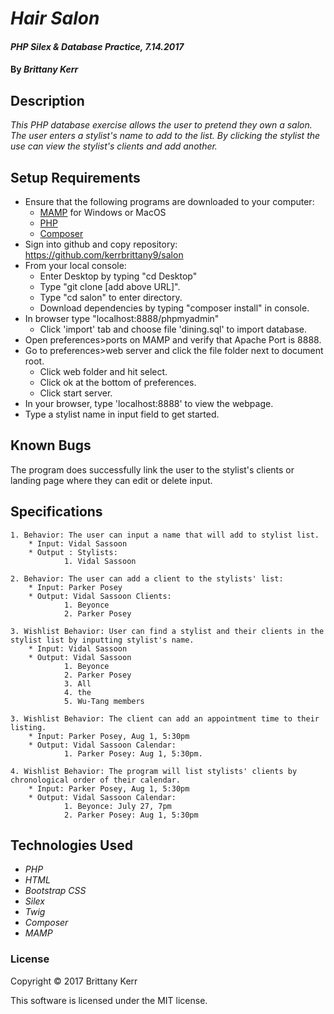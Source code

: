 # _Hair Salon_

#### _PHP Silex & Database Practice, 7.14.2017_

#### By _**Brittany Kerr**_

## Description

_This PHP database exercise allows the user to pretend they own a salon. The user enters a stylist's name to add to the list. By clicking the stylist the use can view the stylist's clients and add another._

## Setup Requirements

* Ensure that the following programs are downloaded to your computer:
  * [MAMP](https://www.mamp.info/en/) for Windows or MacOS
  * [PHP](https://secure.php.net/)
  * [Composer](https://getcomposer.org/)
* Sign into github and copy repository: https://github.com/kerrbrittany9/salon
* From your local console:
  * Enter Desktop by typing "cd Desktop"
  * Type "git clone [add above URL]".
  * Type "cd salon" to enter directory.
  * Download dependencies by typing "composer install" in console.
* In browser type "localhost:8888/phpmyadmin"
  * Click 'import' tab and choose file 'dining.sql' to import database.
* Open preferences>ports on MAMP and verify that Apache Port is 8888.
* Go to preferences>web server and click the file folder next to document root.
  * Click web folder and hit select.
  * Click ok at the bottom of preferences.
  * Click start server.
* In your browser, type 'localhost:8888' to view the webpage.
* Type a stylist name in input field to get started.

## Known Bugs

The program does successfully link the user to the stylist's clients or landing page where they can edit or delete input.

## Specifications
```
1. Behavior: The user can input a name that will add to stylist list.
    * Input: Vidal Sassoon
    * Output : Stylists:
            1. Vidal Sassoon
```
```
2. Behavior: The user can add a client to the stylists' list:
    * Input: Parker Posey
    * Output: Vidal Sassoon Clients:
            1. Beyonce
            2. Parker Posey
```
```
3. Wishlist Behavior: User can find a stylist and their clients in the stylist list by inputting stylist's name.
    * Input: Vidal Sassoon
    * Output: Vidal Sassoon
            1. Beyonce
            2. Parker Posey
            3. All
            4. the
            5. Wu-Tang members
```
```
3. Wishlist Behavior: The client can add an appointment time to their listing.
    * Input: Parker Posey, Aug 1, 5:30pm
    * Output: Vidal Sassoon Calendar:
            1. Parker Posey: Aug 1, 5:30pm.
```
```
4. Wishlist Behavior: The program will list stylists' clients by chronological order of their calendar.
    * Input: Parker Posey, Aug 1, 5:30pm
    * Output: Vidal Sassoon Calendar:
            1. Beyonce: July 27, 7pm
            2. Parker Posey: Aug 1, 5:30pm
```
## Technologies Used

* _PHP_
* _HTML_
* _Bootstrap CSS_
* _Silex_
* _Twig_
* _Composer_
* _MAMP_

### License

Copyright &copy; 2017 Brittany Kerr

This software is licensed under the MIT license.
